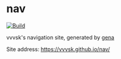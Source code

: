 # nav

[![Build](https://github.com/vvvsk/nav/actions/workflows/generate.yml/badge.svg)](https://github.com/vvvsk/nav/actions/workflows/generate.yml)

vvvsk's navigation site, generated by [gena](https://github.com/x1ah/gena)

Site address: https://vvvsk.github.io/nav/